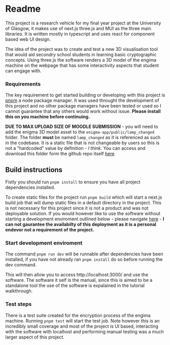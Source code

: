 # Readme

This project is a research vehicle for my final year project at the University of Glasgow, it makes use of next.js three.js and MUI as the three main libraries. It is written mostly in typescript and uses react for component based web UI design.

The idea of the project was to create and test a new 3D visualisation tool that would aid secondry school students in learning basic cryptographic concepts. Using three.js the software renders a 3D model of the engima machine on the webpage that has some interactivity aspects that student can engage with.

### Requirements
The key requirement to get started building or developing with this project is [pnpm](https://pnpm.io/) a node package manager. It was used throught the development of this project and no other package managers have been tested or used so I cannot guarantee that any others would work without issue. **Please install this on you machine before continuing.**

**DUE TO MAX UPLOAD SIZE OF MOODLE SUBMISSION** - you will need to add the enigma 3D model asset to the ```enigma-app/public/lamp_changed``` folder. The folder **must** be named ```lamp_changed``` as it is referenced as such in the codebase. It is a static file that is not changeable by users so this is not a "hardcoded" value by definition - *I think*.
You can access and download this folder form the github repo itself [here](https://github.com/mrktrnbll/cryptographic-teaching-tool/tree/main/enigma-app/public/lamp_changed)

## Build instructions

Fistly you should run ```pnpm install``` to ensure you have all project dependencies installed.

To create static files for the project run ```pnpm build``` which will start a next.js build job that will dump static files in a default directory in the project. This is not necessary for this project since it is not a product and was not deployable solution. If you would however like to use the software without starting a development enviroment outlined below - please navigate [here](https://learn.mrktrnbll.dev/) - **I can not gaurantee the availabilty of this deployment as it is a personal endevor not a requirement of the project.**

### Start development enviroment

The command ```pnpm run dev``` will be runnable after dependencies have been installed, if you have not already ran ```pnpm install``` do so before running the dev command.

This will then allow you to access http://localhost:3000/ and use the software. The software it self is the manual, since this is aimed to be a standalone tool the use of the software is expalained in the tutorial walkthrough.

### Test steps

There is a test suite created for the encryption process of the engima machine. Running ```pnpm test``` will start the test job. Note however this is an incredibly small coverage and most of the project is UI based, interacting with the software with localhost and performing manual testing was a much larger aspect of this project.

